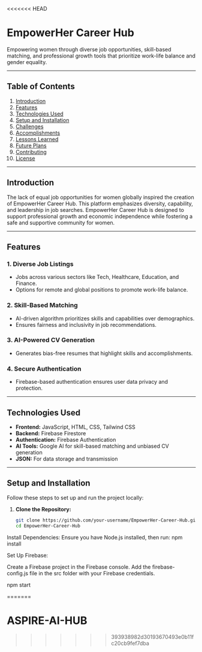 <<<<<<< HEAD
# EmpowerHer Career Hub

Empowering women through diverse job opportunities, skill-based matching, and professional growth tools that prioritize work-life balance and gender equality.

---

## Table of Contents

1. [Introduction](#introduction)
2. [Features](#features)
3. [Technologies Used](#technologies-used)
4. [Setup and Installation](#setup-and-installation)
5. [Challenges](#challenges)
6. [Accomplishments](#accomplishments)
7. [Lessons Learned](#lessons-learned)
8. [Future Plans](#future-plans)
9. [Contributing](#contributing)
10. [License](#license)

---

## Introduction

The lack of equal job opportunities for women globally inspired the creation of EmpowerHer Career Hub. This platform emphasizes diversity, capability, and leadership in job searches. EmpowerHer Career Hub is designed to support professional growth and economic independence while fostering a safe and supportive community for women.

---

## Features

### 1. Diverse Job Listings
- Jobs across various sectors like Tech, Healthcare, Education, and Finance.
- Options for remote and global positions to promote work-life balance.

### 2. Skill-Based Matching
- AI-driven algorithm prioritizes skills and capabilities over demographics.
- Ensures fairness and inclusivity in job recommendations.

### 3. AI-Powered CV Generation
- Generates bias-free resumes that highlight skills and accomplishments.

### 4. Secure Authentication
- Firebase-based authentication ensures user data privacy and protection.

---

## Technologies Used

- **Frontend:** JavaScript, HTML, CSS, Tailwind CSS
- **Backend:** Firebase Firestore
- **Authentication:** Firebase Authentication
- **AI Tools:** Google AI for skill-based matching and unbiased CV generation
- **JSON:** For data storage and transmission

---

## Setup and Installation

Follow these steps to set up and run the project locally:

1. **Clone the Repository:**
   ```bash
   git clone https://github.com/your-username/EmpowerHer-Career-Hub.git
   cd EmpowerHer-Career-Hub

Install Dependencies: Ensure you have Node.js installed, then run:
npm install

Set Up Firebase:

Create a Firebase project in the Firebase console.
Add the firebase-config.js file in the src folder with your Firebase credentials.

npm start

=======
# ASPIRE-AI-HUB
>>>>>>> 393938982d30193670493e0b11fc20cb9fef7dba
